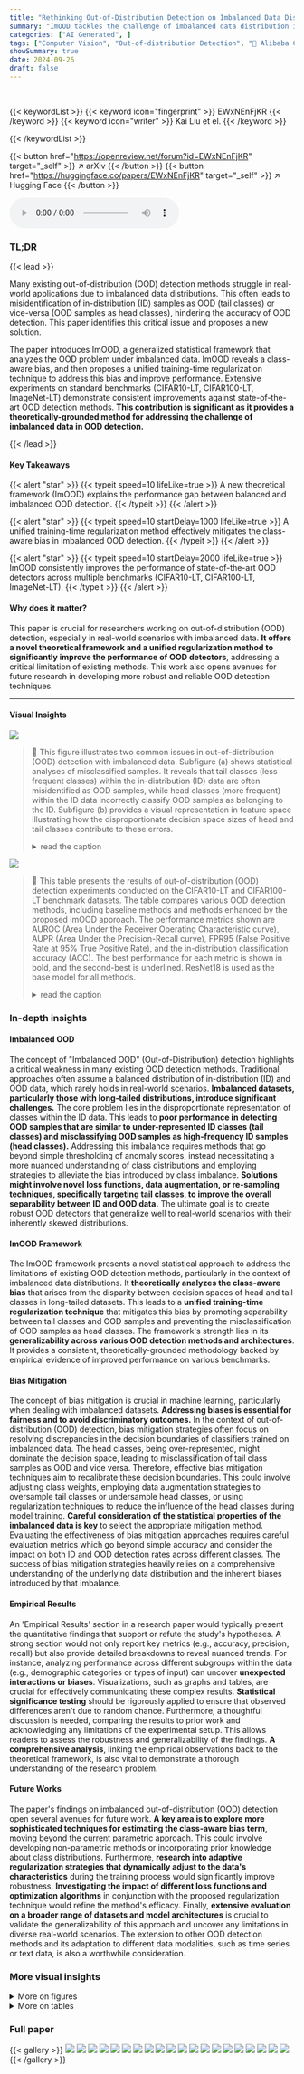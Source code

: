 ```yaml
---
title: "Rethinking Out-of-Distribution Detection on Imbalanced Data Distribution"
summary: "ImOOD tackles the challenge of imbalanced data distribution in OOD detection by introducing a generalized statistical framework and a unified regularization technique, leading to significant performan..."
categories: ["AI Generated", ]
tags: ["Computer Vision", "Out-of-distribution Detection", "🏢 Alibaba Cloud",]
showSummary: true
date: 2024-09-26
draft: false
---
```


<br>

{{< keywordList >}}
{{< keyword icon="fingerprint" >}} EWxNEnFjKR {{< /keyword >}}
{{< keyword icon="writer" >}} Kai Liu et el. {{< /keyword >}}
 
{{< /keywordList >}}

{{< button href="https://openreview.net/forum?id=EWxNEnFjKR" target="_self" >}}
↗ arXiv
{{< /button >}}
{{< button href="https://huggingface.co/papers/EWxNEnFjKR" target="_self" >}}
↗ Hugging Face
{{< /button >}}



<audio controls>
    <source src="https://ai-paper-reviewer.com/EWxNEnFjKR/podcast.wav" type="audio/wav">
    Your browser does not support the audio element.
</audio>


### TL;DR


{{< lead >}}

Many existing out-of-distribution (OOD) detection methods struggle in real-world applications due to imbalanced data distributions. This often leads to misidentification of in-distribution (ID) samples as OOD (tail classes) or vice-versa (OOD samples as head classes), hindering the accuracy of OOD detection. This paper identifies this critical issue and proposes a new solution.

The paper introduces ImOOD, a generalized statistical framework that analyzes the OOD problem under imbalanced data. ImOOD reveals a class-aware bias, and then proposes a unified training-time regularization technique to address this bias and improve performance. Extensive experiments on standard benchmarks (CIFAR10-LT, CIFAR100-LT, ImageNet-LT) demonstrate consistent improvements against state-of-the-art OOD detection methods.  **This contribution is significant as it provides a theoretically-grounded method for addressing the challenge of imbalanced data in OOD detection.**

{{< /lead >}}


#### Key Takeaways

{{< alert "star" >}}
{{< typeit speed=10 lifeLike=true >}} A new theoretical framework (ImOOD) explains the performance gap between balanced and imbalanced OOD detection. {{< /typeit >}}
{{< /alert >}}

{{< alert "star" >}}
{{< typeit speed=10 startDelay=1000 lifeLike=true >}} A unified training-time regularization method effectively mitigates the class-aware bias in imbalanced OOD detection. {{< /typeit >}}
{{< /alert >}}

{{< alert "star" >}}
{{< typeit speed=10 startDelay=2000 lifeLike=true >}} ImOOD consistently improves the performance of state-of-the-art OOD detectors across multiple benchmarks (CIFAR10-LT, CIFAR100-LT, ImageNet-LT). {{< /typeit >}}
{{< /alert >}}

#### Why does it matter?
This paper is crucial for researchers working on out-of-distribution (OOD) detection, especially in real-world scenarios with imbalanced data.  **It offers a novel theoretical framework and a unified regularization method to significantly improve the performance of OOD detectors**, addressing a critical limitation of existing methods. This work also opens avenues for future research in developing more robust and reliable OOD detection techniques.

------
#### Visual Insights



![](https://ai-paper-reviewer.com/EWxNEnFjKR/figures_1_1.jpg)

> 🔼 This figure illustrates two common issues in out-of-distribution (OOD) detection with imbalanced data.  Subfigure (a) shows statistical analyses of misclassified samples.  It reveals that tail classes (less frequent classes) within the in-distribution (ID) data are often misidentified as OOD samples, while head classes (more frequent) within the ID data incorrectly classify OOD samples as belonging to the ID.  Subfigure (b) provides a visual representation in feature space illustrating how the disproportionate decision space sizes of head and tail classes contribute to these errors.
> <details>
> <summary>read the caption</summary>
> Figure 1: Issues of OOD detection on imbalanced data. (a) Statistics of the class labels of ID samples that are wrongly detected as OOD, and the class predictions of OOD samples that are wrongly detected as ID. (b) Illustration of the OOD detection process in feature space. Head classes' huge decision space and tail classes' small decision space jointly damage the OOD detection.
> </details>





![](https://ai-paper-reviewer.com/EWxNEnFjKR/tables_6_1.jpg)

> 🔼 This table presents the results of out-of-distribution (OOD) detection experiments conducted on the CIFAR10-LT and CIFAR100-LT benchmark datasets.  The table compares various OOD detection methods, including baseline methods and methods enhanced by the proposed ImOOD approach.  The performance metrics shown are AUROC (Area Under the Receiver Operating Characteristic curve), AUPR (Area Under the Precision-Recall curve), FPR95 (False Positive Rate at 95% True Positive Rate), and the in-distribution classification accuracy (ACC).  The best performance for each metric is shown in bold, and the second-best is underlined.  ResNet18 is used as the base model for all methods.
> <details>
> <summary>read the caption</summary>
> Table 1: OOD detection evaluation on CIFAR10/100-LT benchmarks. The best results are marked in bold, and the secondary results are marked with underlines. The base model is ResNet18.
> </details>





### In-depth insights


#### Imbalanced OOD
The concept of "Imbalanced OOD" (Out-of-Distribution) detection highlights a critical weakness in many existing OOD detection methods.  Traditional approaches often assume a balanced distribution of in-distribution (ID) and OOD data, which rarely holds in real-world scenarios.  **Imbalanced datasets, particularly those with long-tailed distributions, introduce significant challenges.**  The core problem lies in the disproportionate representation of classes within the ID data.  This leads to **poor performance in detecting OOD samples that are similar to under-represented ID classes (tail classes) and misclassifying OOD samples as high-frequency ID samples (head classes).**  Addressing this imbalance requires methods that go beyond simple thresholding of anomaly scores, instead necessitating a more nuanced understanding of class distributions and employing strategies to alleviate the bias introduced by class imbalance.  **Solutions might involve novel loss functions, data augmentation, or re-sampling techniques, specifically targeting tail classes, to improve the overall separability between ID and OOD data.** The ultimate goal is to create robust OOD detectors that generalize well to real-world scenarios with their inherently skewed distributions.

#### ImOOD Framework
The ImOOD framework presents a novel statistical approach to address the limitations of existing OOD detection methods, particularly in the context of imbalanced data distributions.  It **theoretically analyzes the class-aware bias** that arises from the disparity between decision spaces of head and tail classes in long-tailed datasets.  This leads to a **unified training-time regularization technique** that mitigates this bias by promoting separability between tail classes and OOD samples and preventing the misclassification of OOD samples as head classes.  The framework's strength lies in its **generalizability across various OOD detection methods and architectures**. It provides a consistent, theoretically-grounded methodology backed by empirical evidence of improved performance on various benchmarks.

#### Bias Mitigation
The concept of bias mitigation is crucial in machine learning, particularly when dealing with imbalanced datasets.  **Addressing biases is essential for fairness and to avoid discriminatory outcomes.**  In the context of out-of-distribution (OOD) detection, bias mitigation strategies often focus on resolving discrepancies in the decision boundaries of classifiers trained on imbalanced data.  The head classes, being over-represented, might dominate the decision space, leading to misclassification of tail class samples as OOD and vice versa.  Therefore, effective bias mitigation techniques aim to recalibrate these decision boundaries.  This could involve adjusting class weights, employing data augmentation strategies to oversample tail classes or undersample head classes, or using regularization techniques to reduce the influence of the head classes during model training. **Careful consideration of the statistical properties of the imbalanced data is key** to select the appropriate mitigation method.  Evaluating the effectiveness of bias mitigation approaches requires careful evaluation metrics which go beyond simple accuracy and consider the impact on both ID and OOD detection rates across different classes.  The success of bias mitigation strategies heavily relies on a comprehensive understanding of the underlying data distribution and the inherent biases introduced by that imbalance.

#### Empirical Results
An 'Empirical Results' section in a research paper would typically present the quantitative findings that support or refute the study's hypotheses.  A strong section would not only report key metrics (e.g., accuracy, precision, recall) but also provide detailed breakdowns to reveal nuanced trends.  For instance, analyzing performance across different subgroups within the data (e.g., demographic categories or types of input) can uncover **unexpected interactions or biases**.  Visualizations, such as graphs and tables, are crucial for effectively communicating these complex results.  **Statistical significance testing** should be rigorously applied to ensure that observed differences aren't due to random chance.  Furthermore, a thoughtful discussion is needed, comparing the results to prior work and acknowledging any limitations of the experimental setup. This allows readers to assess the robustness and generalizability of the findings.  **A comprehensive analysis**, linking the empirical observations back to the theoretical framework, is also vital to demonstrate a thorough understanding of the research problem.

#### Future Works
The paper's findings on imbalanced out-of-distribution (OOD) detection open several avenues for future work.  **A key area is to explore more sophisticated techniques for estimating the class-aware bias term**, moving beyond the current parametric approach.  This could involve developing non-parametric methods or incorporating prior knowledge about class distributions.  Furthermore, **research into adaptive regularization strategies that dynamically adjust to the data's characteristics** during the training process would significantly improve robustness.  **Investigating the impact of different loss functions and optimization algorithms** in conjunction with the proposed regularization technique would refine the method's efficacy.  Finally, **extensive evaluation on a broader range of datasets and model architectures** is crucial to validate the generalizability of this approach and uncover any limitations in diverse real-world scenarios.  The extension to other OOD detection methods and its adaptation to different data modalities, such as time series or text data, is also a worthwhile consideration.


### More visual insights

<details>
<summary>More on figures
</summary>


![](https://ai-paper-reviewer.com/EWxNEnFjKR/figures_1_2.jpg)

> 🔼 This figure shows two common problems in out-of-distribution (OOD) detection with imbalanced data.  The first part (a) presents statistics on the misclassification of in-distribution (ID) samples as OOD (mostly from tail classes) and the misclassification of OOD samples as ID (mostly head classes). The second part (b) illustrates this in feature space, showing that the large decision boundary of head classes and the small decision boundary of tail classes create conditions where OOD samples are more likely to be misclassified as head classes and tail classes are misclassified as OOD.
> <details>
> <summary>read the caption</summary>
> Figure 1: Issues of OOD detection on imbalanced data. (a) Statistics of the class labels of ID samples that are wrongly detected as OOD, and the class predictions of OOD samples that are wrongly detected as ID. (b) Illustration of the OOD detection process in feature space. Head classes' huge decision space and tail classes' small decision space jointly damage the OOD detection.
> </details>



![](https://ai-paper-reviewer.com/EWxNEnFjKR/figures_8_1.jpg)

> 🔼 This figure illustrates two common problems in out-of-distribution (OOD) detection with imbalanced data.  Subfigure (a) shows statistical results demonstrating that tail-class in-distribution (ID) samples are often misclassified as OOD, while head-class ID samples are incorrectly predicted for OOD samples. Subfigure (b) visually depicts how the disparity in decision space between head and tail classes in feature space negatively affects OOD detection performance. The large decision space for head classes increases the likelihood of OOD samples being misclassified as head classes, whereas the small decision space for tail classes leads to a higher probability of tail-class ID samples being misidentified as OOD.
> <details>
> <summary>read the caption</summary>
> Figure 1: Issues of OOD detection on imbalanced data. (a) Statistics of the class labels of ID samples that are wrongly detected as OOD, and the class predictions of OOD samples that are wrongly detected as ID. (b) Illustration of the OOD detection process in feature space. Head classes' huge decision space and tail classes' small decision space jointly damage the OOD detection.
> </details>



![](https://ai-paper-reviewer.com/EWxNEnFjKR/figures_16_1.jpg)

> 🔼 This figure illustrates two common challenges in out-of-distribution (OOD) detection with imbalanced data.  Subfigure (a) presents bar charts showing the distribution of misclassified in-distribution (ID) samples (wrongly labeled as OOD) and misclassified OOD samples (wrongly labeled as ID).  It highlights that tail classes in the ID data are more likely to be misclassified as OOD, while OOD samples are more often misclassified as head classes in the ID data. Subfigure (b) provides a visual representation in feature space, demonstrating how the large decision boundary of head classes and small decision boundary of tail classes exacerbate the problems of OOD detection.  The unequal decision boundaries make it difficult for the model to distinguish between tail ID samples and OOD samples. 
> <details>
> <summary>read the caption</summary>
> Figure 1: Issues of OOD detection on imbalanced data. (a) Statistics of the class labels of ID samples that are wrongly detected as OOD, and the class predictions of OOD samples that are wrongly detected as ID. (b) Illustration of the OOD detection process in feature space. Head classes' huge decision space and tail classes' small decision space jointly damage the OOD detection.
> </details>



![](https://ai-paper-reviewer.com/EWxNEnFjKR/figures_16_2.jpg)

> 🔼 This figure shows the problems of out-of-distribution (OOD) detection on imbalanced data.  Subfigure (a) presents statistics illustrating two common challenges: tail class samples from the in-distribution (ID) being misclassified as OOD, and OOD samples being misclassified as head class samples from the ID. Subfigure (b) provides a visualization in feature space, showcasing how the disproportionate decision spaces of head and tail classes negatively affect OOD detection performance.
> <details>
> <summary>read the caption</summary>
> Figure 1: Issues of OOD detection on imbalanced data. (a) Statistics of the class labels of ID samples that are wrongly detected as OOD, and the class predictions of OOD samples that are wrongly detected as ID. (b) Illustration of the OOD detection process in feature space. Head classes' huge decision space and tail classes' small decision space jointly damage the OOD detection.
> </details>



![](https://ai-paper-reviewer.com/EWxNEnFjKR/figures_18_1.jpg)

> 🔼 This figure shows the common issues in out-of-distribution (OOD) detection with imbalanced data.  Subfigure (a) presents statistical analysis on wrongly classified in-distribution (ID) samples as OOD and wrongly classified OOD samples as ID. It demonstrates that tail classes in the ID data are frequently misclassified as OOD while OOD samples are often mistaken for head classes in the ID data.  Subfigure (b) provides a visual illustration in feature space. The large decision boundary for head classes and the small decision space for tail classes are highlighted as the source of the performance degradation.
> <details>
> <summary>read the caption</summary>
> Figure 1: Issues of OOD detection on imbalanced data. (a) Statistics of the class labels of ID samples that are wrongly detected as OOD, and the class predictions of OOD samples that are wrongly detected as ID. (b) Illustration of the OOD detection process in feature space. Head classes' huge decision space and tail classes' small decision space jointly damage the OOD detection.
> </details>



</details>




<details>
<summary>More on tables
</summary>


![](https://ai-paper-reviewer.com/EWxNEnFjKR/tables_6_2.jpg)
> 🔼 This table presents the results of out-of-distribution (OOD) detection experiments on the ImageNet-LT benchmark using ResNet50 as the base model.  The table compares various OOD detection methods, including the proposed ImOOD method, showing their performance in terms of AUROC (Area Under the Receiver Operating Characteristic curve), AUPR (Area Under the Precision-Recall curve), FPR95 (False Positive Rate at 95% True Positive Rate), and ACC (accuracy).  The results highlight the improved performance of the ImOOD method, particularly when combined with existing state-of-the-art methods like PASCL and COCL.
> <details>
> <summary>read the caption</summary>
> Table 2: OOD detection evaluation on the ImageNet-LT benchmark. The base model is ResNet50.
> </details>

![](https://ai-paper-reviewer.com/EWxNEnFjKR/tables_7_1.jpg)
> 🔼 This table presents a comparison of the performance of the proposed ImOOD method against the ClassPrior method on the ImageNet-LT-a8 benchmark.  The ImageNet-LT-a8 benchmark is a subset of the ImageNet-LT dataset with a specific long-tailed class distribution and uses MobileNet as the base model.  The comparison uses AUROC and FPR95 metrics across four different subsets (iNaturalist, SUN, Places, and Textures) of the ImageNet-LT-a8 benchmark to evaluate the methods' ability to detect out-of-distribution (OOD) samples. The results show that the ImOOD method significantly outperforms the ClassPrior method on all four subsets, demonstrating its superior performance in imbalanced OOD detection settings.
> <details>
> <summary>read the caption</summary>
> Table 3: Comparison on ClassPrior's ImageNet-LT-a8 benchmark. The base model is MobileNet.
> </details>

![](https://ai-paper-reviewer.com/EWxNEnFjKR/tables_7_2.jpg)
> 🔼 This table presents the results of ablation studies conducted on the CIFAR10-LT benchmark to evaluate the impact of different  γy  estimation methods and the integration of additional techniques (PASCL and COCL) on the overall performance of the proposed ImOOD framework. The table shows the AUROC, AUPR, FPR95, and ID ACC metrics for different configurations, allowing for a comparison of their effectiveness in mitigating the bias caused by imbalanced data distribution during OOD detection.
> <details>
> <summary>read the caption</summary>
> Table 4: Ablation on the  γy estimates and technique integration on the CIFAR10-LT benchmark.
> </details>

![](https://ai-paper-reviewer.com/EWxNEnFjKR/tables_8_1.jpg)
> 🔼 This table presents the results of applying the ImOOD framework to various OOD detection methods. It shows that ImOOD consistently improves the performance of different OOD detectors (Prob-Based, Energy-Based, and Dist-Based) across multiple evaluation metrics (AUROC, AUPR, and FPR95). The results demonstrate that ImOOD is a generalizable framework that can be applied to various OOD detectors.
> <details>
> <summary>read the caption</summary>
> Table 5: Generalization to OOD detectors.
> </details>

![](https://ai-paper-reviewer.com/EWxNEnFjKR/tables_8_2.jpg)
> 🔼 This table demonstrates the robustness of the proposed method (+Ours) against different OOD test sets, comparing its performance with the baseline method (PASCL) across three types of OOD datasets: Far-OOD, Near-OOD, and Spurious-OOD.  The results show consistent improvements in AUROC, AUPR, and FPR95 for the +Ours method across all three OOD types, indicating its generalization capabilities.
> <details>
> <summary>read the caption</summary>
> Table 6: Robustness to OOD test sets.
> </details>

![](https://ai-paper-reviewer.com/EWxNEnFjKR/tables_9_1.jpg)
> 🔼 This table presents the results of applying the ImOOD method during the inference stage of pre-trained models. Three different attempts were made, using different approximations for calculating the bias term β(x). The first attempt uses a constant approximation for β(x). The second utilizes a polynomial to fit the relationship between the predicted class and β(x). The third is the full ImOOD method which involves training. The results show that the full ImOOD method achieves the best performance, demonstrating its effectiveness in improving OOD detection. This table is part of section 4.4 which demonstrates the inference-time application of ImOOD.
> <details>
> <summary>read the caption</summary>
> Table 7: Attempts to apply our ImOOD into pre-trained models' inference stages.
> </details>

![](https://ai-paper-reviewer.com/EWxNEnFjKR/tables_17_1.jpg)
> 🔼 This table presents the results of out-of-distribution (OOD) detection experiments conducted on the CIFAR10-LT and CIFAR100-LT benchmark datasets.  The table compares various OOD detection methods, including the proposed ImOOD method, against state-of-the-art baselines.  Results are reported for AUROC (Area Under the Receiver Operating Characteristic curve), AUPR (Area Under the Precision-Recall curve), and FPR95 (False Positive Rate at 95% True Positive Rate).  Higher AUROC and AUPR values and lower FPR95 values indicate better performance.  The base model used for all methods is ResNet18.
> <details>
> <summary>read the caption</summary>
> Table 1: OOD detection evaluation on CIFAR10/100-LT benchmarks. The best results are marked in bold, and the secondary results are marked with underlines. The base model is ResNet18.
> </details>

![](https://ai-paper-reviewer.com/EWxNEnFjKR/tables_17_2.jpg)
> 🔼 This table presents the results of OOD detection experiments conducted on the CIFAR10-LT and CIFAR100-LT benchmark datasets.  Multiple methods are compared, including baseline methods and the authors' proposed ImOOD method, both alone and combined with other state-of-the-art techniques like PASCL and COCL.  The evaluation metrics used are AUROC (Area Under the Receiver Operating Characteristic curve), AUPR (Area Under the Precision-Recall curve), and FPR95 (False Positive Rate at 95% True Positive Rate).  Higher AUROC and AUPR values are better, while a lower FPR95 value is preferred.  The table allows for a comparison of the performance of different OOD detection methods in the context of imbalanced data.
> <details>
> <summary>read the caption</summary>
> Table 1: OOD detection evaluation on CIFAR10/100-LT benchmarks. The best results are marked in bold, and the secondary results are marked with underlines. The base model is ResNet18.
> </details>

![](https://ai-paper-reviewer.com/EWxNEnFjKR/tables_17_3.jpg)
> 🔼 This table presents the results of OOD detection experiments conducted on the CIFAR10-LT and CIFAR100-LT benchmarks.  It compares various methods, including the proposed ImOOD approach, against several state-of-the-art (SOTA) methods.  Evaluation metrics (AUROC, AUPR, FPR95) and classification accuracy (ACC) are reported.  The base model used across all methods is ResNet18.  Bold values represent the best performing method for each metric, while underlined values indicate the second-best performance.  The table highlights the superior performance of the ImOOD method in comparison to existing techniques.
> <details>
> <summary>read the caption</summary>
> Table 1: OOD detection evaluation on CIFAR10/100-LT benchmarks. The best results are marked in bold, and the secondary results are marked with underlines. The base model is ResNet18.
> </details>

![](https://ai-paper-reviewer.com/EWxNEnFjKR/tables_18_1.jpg)
> 🔼 This table compares the proposed ImOOD method with several state-of-the-art general out-of-distribution (OOD) detection methods on the CIFAR10-LT and ImageNet-LT benchmarks.  The results are presented in terms of AUROC (Area Under the Receiver Operating Characteristic curve), AUPR (Area Under the Precision-Recall curve), and FPR95 (False Positive Rate at 95% true positive rate).  ImOOD demonstrates superior performance compared to existing methods, highlighting its effectiveness.
> <details>
> <summary>read the caption</summary>
> Table 4: Comparison with SOTA general OOD detectors.
> </details>

![](https://ai-paper-reviewer.com/EWxNEnFjKR/tables_18_2.jpg)
> 🔼 This table presents the average prediction probability for each of the ten classes (cls1 to cls10) when evaluating the performance of three different Out-of-Distribution (OOD) detection methods: OE, Energy, and PASCL.  The values represent the average probability assigned to each class for correctly identified OOD samples.  The purpose is to show the distribution of these probabilities across classes for each method and to highlight whether the methods show any class bias in their OOD detection.
> <details>
> <summary>read the caption</summary>
> Table A5: Average per-class prediction probability for correctly-detected OOD samples.
> </details>

</details>




### Full paper

{{< gallery >}}
<img src="https://ai-paper-reviewer.com/EWxNEnFjKR/1.png" class="grid-w50 md:grid-w33 xl:grid-w25" />
<img src="https://ai-paper-reviewer.com/EWxNEnFjKR/2.png" class="grid-w50 md:grid-w33 xl:grid-w25" />
<img src="https://ai-paper-reviewer.com/EWxNEnFjKR/3.png" class="grid-w50 md:grid-w33 xl:grid-w25" />
<img src="https://ai-paper-reviewer.com/EWxNEnFjKR/4.png" class="grid-w50 md:grid-w33 xl:grid-w25" />
<img src="https://ai-paper-reviewer.com/EWxNEnFjKR/5.png" class="grid-w50 md:grid-w33 xl:grid-w25" />
<img src="https://ai-paper-reviewer.com/EWxNEnFjKR/6.png" class="grid-w50 md:grid-w33 xl:grid-w25" />
<img src="https://ai-paper-reviewer.com/EWxNEnFjKR/7.png" class="grid-w50 md:grid-w33 xl:grid-w25" />
<img src="https://ai-paper-reviewer.com/EWxNEnFjKR/8.png" class="grid-w50 md:grid-w33 xl:grid-w25" />
<img src="https://ai-paper-reviewer.com/EWxNEnFjKR/9.png" class="grid-w50 md:grid-w33 xl:grid-w25" />
<img src="https://ai-paper-reviewer.com/EWxNEnFjKR/10.png" class="grid-w50 md:grid-w33 xl:grid-w25" />
<img src="https://ai-paper-reviewer.com/EWxNEnFjKR/11.png" class="grid-w50 md:grid-w33 xl:grid-w25" />
<img src="https://ai-paper-reviewer.com/EWxNEnFjKR/12.png" class="grid-w50 md:grid-w33 xl:grid-w25" />
<img src="https://ai-paper-reviewer.com/EWxNEnFjKR/13.png" class="grid-w50 md:grid-w33 xl:grid-w25" />
<img src="https://ai-paper-reviewer.com/EWxNEnFjKR/14.png" class="grid-w50 md:grid-w33 xl:grid-w25" />
<img src="https://ai-paper-reviewer.com/EWxNEnFjKR/15.png" class="grid-w50 md:grid-w33 xl:grid-w25" />
<img src="https://ai-paper-reviewer.com/EWxNEnFjKR/16.png" class="grid-w50 md:grid-w33 xl:grid-w25" />
<img src="https://ai-paper-reviewer.com/EWxNEnFjKR/17.png" class="grid-w50 md:grid-w33 xl:grid-w25" />
<img src="https://ai-paper-reviewer.com/EWxNEnFjKR/18.png" class="grid-w50 md:grid-w33 xl:grid-w25" />
<img src="https://ai-paper-reviewer.com/EWxNEnFjKR/19.png" class="grid-w50 md:grid-w33 xl:grid-w25" />
<img src="https://ai-paper-reviewer.com/EWxNEnFjKR/20.png" class="grid-w50 md:grid-w33 xl:grid-w25" />
{{< /gallery >}}